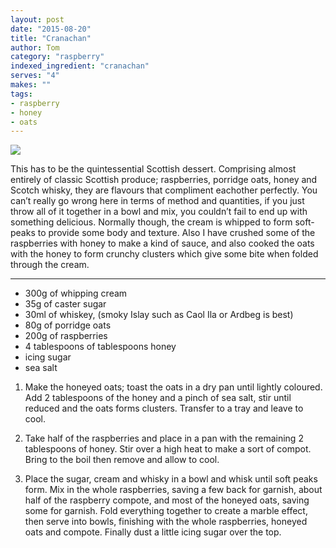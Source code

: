 ```yaml
---
layout: post
date: "2015-08-20"
title: "Cranachan"
author: Tom
category: "raspberry"
indexed_ingredient: "cranachan"
serves: "4"
makes: ""
tags:
- raspberry
- honey
- oats
---
```

<img src="https://s3.eu-west-2.amazonaws.com/grubdaily/cranachan.jpg" />

This has to be the quintessential Scottish dessert. Comprising almost entirely of classic Scottish produce; raspberries, porridge oats, honey and Scotch whisky, they are flavours that compliment eachother perfectly. You can’t really go wrong here in terms of method and quantities, if you just throw all of it together in a bowl and mix, you couldn’t fail to end up with something delicious. Normally though, the cream is whipped to form soft-peaks to provide some body and texture. Also I have crushed some of the raspberries with honey to make a kind of sauce, and also cooked the oats with the honey to form crunchy clusters which give some bite when folded through the cream.

---
* 300g of whipping cream
* 35g of caster sugar
* 30ml of whiskey, (smoky Islay such as Caol Ila or Ardbeg is best)
* 80g of porridge oats
* 200g of raspberries
* 4 tablespoons of tablespoons honey
* icing sugar
* sea salt

1. Make the honeyed oats; toast the oats in a dry pan until lightly coloured. Add 2 tablespoons of the honey and a pinch of sea salt, stir until reduced and the oats forms clusters. Transfer to a tray and leave to cool.

2. Take half of the raspberries and place in a pan with the remaining 2 tablespoons of honey. Stir over a high heat to make a sort of compot. Bring to the boil then remove and allow to cool.

3. Place the sugar, cream and whisky in a bowl and whisk until soft peaks form. Mix in the whole raspberries, saving a few back for garnish, about half of the raspberry compote, and most of the honeyed oats, saving some for garnish. Fold everything together to create a marble effect, then serve into bowls, finishing with the whole raspberries, honeyed oats and compote. Finally dust a little icing sugar over the top.
